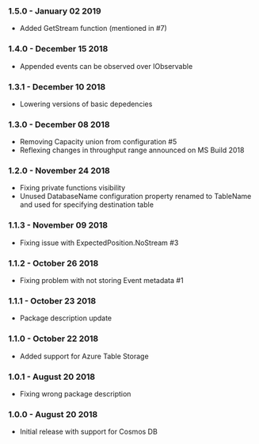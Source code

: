 ### 1.5.0 - January 02 2019
* Added GetStream function (mentioned in #7)

### 1.4.0 - December 15 2018
* Appended events can be observed over IObservable

### 1.3.1 - December 10 2018
* Lowering versions of basic depedencies

### 1.3.0 - December 08 2018
* Removing Capacity union from configuration #5
* Reflexing changes in throughput range announced on MS Build 2018

### 1.2.0 - November 24 2018
* Fixing private functions visibility
* Unused DatabaseName configuration property renamed to TableName and used for specifying destination table

### 1.1.3 - November 09 2018
* Fixing issue with ExpectedPosition.NoStream #3

### 1.1.2 - October 26 2018
* Fixing problem with not storing Event metadata #1

### 1.1.1 - October 23 2018
* Package description update

### 1.1.0 - October 22 2018
* Added support for Azure Table Storage

### 1.0.1 - August 20 2018
* Fixing wrong package description

### 1.0.0 - August 20 2018
* Initial release with support for Cosmos DB